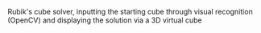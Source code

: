 Rubik's cube solver, inputting the starting cube through visual recognition (OpenCV) and displaying the solution via a 3D virtual cube
